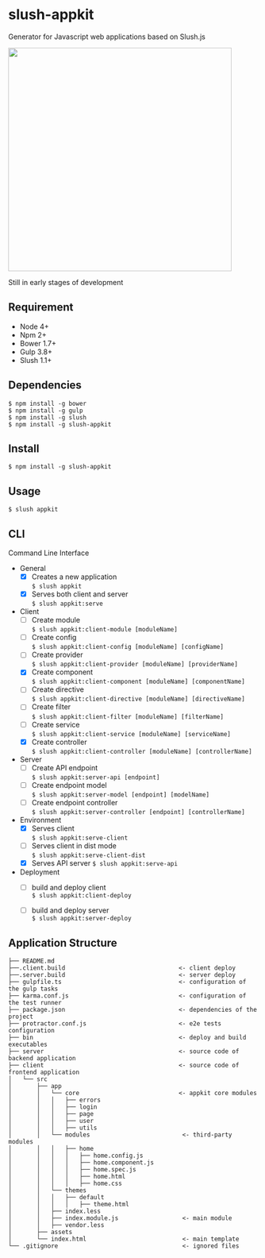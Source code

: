 # slush-appkit
Generator for Javascript web applications based on Slush.js

<img src="https://app-kit-assets.s3.amazonaws.com/mean-stack.png" width="450">

Still in early stages of development

## Requirement
- Node 4+
- Npm 2+
- Bower 1.7+
- Gulp 3.8+
- Slush 1.1+

## Dependencies

```
$ npm install -g bower
$ npm install -g gulp
$ npm install -g slush
$ npm install -g slush-appkit
```

## Install
```
$ npm install -g slush-appkit
```

## Usage
```
$ slush appkit
```

## CLI
Command Line Interface
- General
  - [x] Creates a new application      
  `$ slush appkit`  
  - [x] Serves both client and server     
  `$ slush appkit:serve` 
- Client
  - [ ] Create module               
  `$ slush appkit:client-module [moduleName]`  
  - [ ] Create config               
  `$ slush appkit:client-config [moduleName] [configName]`  
  - [ ] Create provider             
  `$ slush appkit:client-provider [moduleName] [providerName]`  
  - [x] Create component           
  `$ slush appkit:client-component [moduleName] [componentName]`
  - [ ] Create directive            
  `$ slush appkit:client-directive [moduleName] [directiveName]`
  - [ ] Create filter               
  `$ slush appkit:client-filter [moduleName] [filterName]`  
  - [ ] Create service              
  `$ slush appkit:client-service [moduleName] [serviceName]`  
  - [x] Create controller           
  `$ slush appkit:client-controller [moduleName] [controllerName]`
- Server
  - [ ] Create API endpoint        
  `$ slush appkit:server-api [endpoint]`  
  - [ ] Create endpoint model       
  `$ slush appkit:server-model [endpoint] [modelName]`  
  - [ ] Create endpoint controller  
  `$ slush appkit:server-controller [endpoint] [controllerName]`
- Environment
  - [x] Serves client       
  `$ slush appkit:serve-client`  
  - [ ] Serves client in dist mode   
  `$ slush appkit:serve-client-dist`
  - [x] Serves API server
  `$ slush appkit:serve-api` 
- Deployment
  - [ ] build and deploy client     
  `$ slush appkit:client-deploy`  
  - [ ] build and deploy server     
  `$ slush appkit:server-deploy`  
  

## Application Structure

```
├── README.md
├──.client.build                                <- client deploy
├──.server.build                                <- server deploy
├── gulpfile.ts                                 <- configuration of the gulp tasks
├── karma.conf.js                               <- configuration of the test runner
├── package.json                                <- dependencies of the project
├── protractor.conf.js                          <- e2e tests configuration
├── bin                                         <- deploy and build executables
├── server                                      <- source code of backend application
├── client                                      <- source code of frontend application
│   └── src
│       ├── app
│       │   └── core                            <- appkit core modules
│       │   │   ├── errors
│       │   │   ├── login
│       │   │   ├── page
│       │   │   ├── user
│       │   │   ├── utils
│       │   └── modules                          <- third-party modules
│       │   │   ├── home
│       │   │   │   ├── home.config.js
│       │   │   │   ├── home.component.js
│       │   │   │   ├── home.spec.js
│       │   │   │   ├── home.html
│       │   │   │   ├── home.css
│       │   └── themes         
│       │   │   ├── default
│       │   │   │   ├── theme.html
│       │   ├── index.less
│       │   ├── index.module.js                  <- main module
│       │   ├── vendor.less
│       ├── assets
│       └── index.html                           <- main template
└── .gitignore                                   <- ignored files